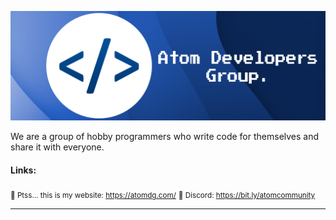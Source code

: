 ![banner](https://github.com/atom-dg/.github/blob/main/banner_atom.png) 

We are a group of hobby programmers who write code for themselves and share it with everyone.

#### Links:
<sub>🤫 Ptss... this is my website: https://atomdg.com/</sub>
<sub>📢 Discord: https://bit.ly/atomcommunity</sub>

---
